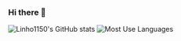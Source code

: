 ### Hi there 👋

![Linho1150's GitHub stats](https://github-readme-stats.vercel.app/api?username=Linho1150&hide=contribs,prs)
![Most Use Languages](https://github-readme-stats.vercel.app/api/top-langs/?username=Linho1150&layout=compact)


<!--
**Linho1150/Linho1150** is a ✨ _special_ ✨ repository because its `README.md` (this file) appears on your GitHub profile.

Here are some ideas to get you started:

- 🔭 I’m currently working on ...
- 🌱 I’m currently learning ...
- 👯 I’m looking to collaborate on ...
- 🤔 I’m looking for help with ...
- 💬 Ask me about ...
- 📫 How to reach me: ...
- 😄 Pronouns: ...
- ⚡ Fun fact: ...
-->
